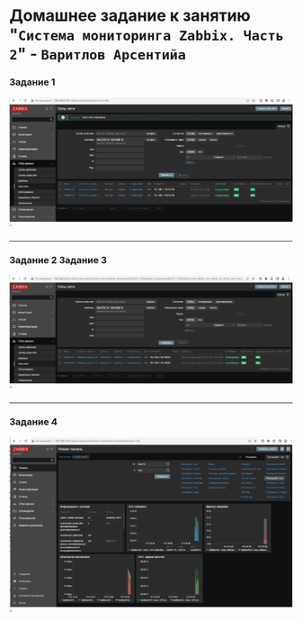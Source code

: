 # Домашнее задание к занятию "`Система мониторинга Zabbix. Часть 2`" - `Варитлов Арсентийа`


### Задание 1

![Скриншот 1](https://github.com/ArsentiyV/02-monitoring/blob/main/img/zabbix2-1.jpg)`

---

### Задание 2 Задание 3

![Скриншот 3](https://github.com/ArsentiyV/02-monitoring/blob/main/img/zabbix2-3.jpg)`

---

### Задание 4

![Скриншот 4](https://github.com/ArsentiyV/02-monitoring/blob/main/img/zabbix2-4.jpg)`

